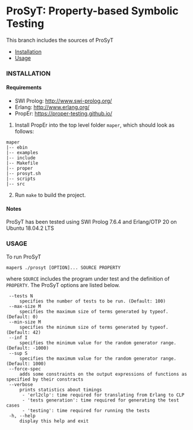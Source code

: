 # ProSyT: Property-based Symbolic Testing

This branch includes the sources of ProSyT

- [Installation](#installation)
- [Usage](#usage)

### INSTALLATION

#### Requirements
* SWI Prolog: http://www.swi-prolog.org/
* Erlang: http://www.erlang.org/
* PropEr: https://proper-testing.github.io/

1. Install PropEr into the top level folder `maper`, which should look as follows:

```
maper
|-- ebin
|-- examples
|-- include
|-- Makefile
|-- proper
|-- prosyt.sh
|-- scripts
|-- src
```

2. Run `make` to build the project.

#### Notes

ProSyT has been tested using SWI Prolog 7.6.4 and Erlang/OTP 20 on Ubuntu 18.04.2 LTS

### USAGE

To run ProSyT

```shell
maper$ ./prosyt [OPTION]... SOURCE PROPERTY
```
where `SOURCE` includes the program under test and the definition of `PROPERTY`.
The ProSyT options are listed below.

``` 
 --tests N
     specifies the number of tests to be run. (Default: 100)
 --max-size M
     specifies the maximum size of terms generated by typeof. (Default: 0)
 --min-size M
     specifies the minimum size of terms generated by typeof. (Default: 42)
 --inf I
     specifies the minimum value for the random generator range. (Default: -1000)
 --sup S
     specifies the maximum value for the random generator range. (Default: 1000)
 --force-spec
     adds some constraints on the output expressions of functions as specified by their constracts
 --verbose
     prints statistics about timings
      - 'erl2clp': time required for translating from Erlang to CLP
      - 'tests generation': time required for generating the test cases
      - 'testing': time required for running the tests
 -h, --help
     display this help and exit
```
